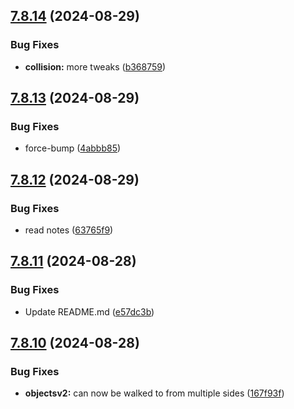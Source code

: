 ## [7.8.14](https://github.com/Torwent/SRL-T/compare/v7.8.13...v7.8.14) (2024-08-29)


### Bug Fixes

* **collision:** more tweaks ([b368759](https://github.com/Torwent/SRL-T/commit/b3687590257a318dd4ed99bdd71cba7898d0d7d0))



## [7.8.13](https://github.com/Torwent/SRL-T/compare/v7.8.12...v7.8.13) (2024-08-29)


### Bug Fixes

* force-bump ([4abbb85](https://github.com/Torwent/SRL-T/commit/4abbb85dfc311ff8031a97b5f7f1c4bcef548408))



## [7.8.12](https://github.com/Torwent/SRL-T/compare/v7.8.11...v7.8.12) (2024-08-29)


### Bug Fixes

* read notes ([63765f9](https://github.com/Torwent/SRL-T/commit/63765f97cdc06a3034d8f09bfe77edb330773ebd))



## [7.8.11](https://github.com/Torwent/SRL-T/compare/v7.8.10...v7.8.11) (2024-08-28)


### Bug Fixes

* Update README.md ([e57dc3b](https://github.com/Torwent/SRL-T/commit/e57dc3ba491228d9641dbeb1cb910aefacb55b5c))



## [7.8.10](https://github.com/Torwent/SRL-T/compare/v7.8.9...v7.8.10) (2024-08-28)


### Bug Fixes

* **objectsv2:** can now be walked to from multiple sides ([167f93f](https://github.com/Torwent/SRL-T/commit/167f93f373c1d446712b287335bc807638eb8471))



